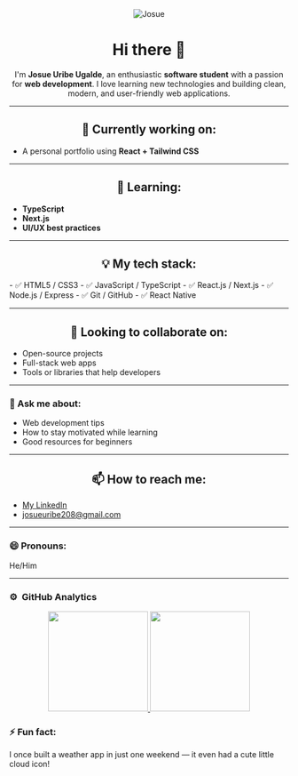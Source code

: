 <div align="center">
<img src="https://t3.ftcdn.net/jpg/06/01/17/18/240_F_601171862_l7yZ0wujj8o2SowiKTUsfLEEx8KunYNd.jpg" alt="Josue" >
  <h1>Hi there 👋</h1>
  <p>I'm <strong>Josue Uribe Ugalde</strong>, an enthusiastic <strong>software student</strong> with a passion for <strong>web development</strong>. I love learning new technologies and building clean, modern, and user-friendly web applications.</p>
</div>

---

<h2 align="center"> 🔭 Currently working on:</h2>

- A personal portfolio using **React + Tailwind CSS**

---

 <h2 align="center">🌱 Learning: </h2>
 
- **TypeScript**
- **Next.js**
- **UI/UX best practices**

---

<h2 align="center"> 💡 My tech stack:</h2>
- ✅ HTML5 / CSS3  
- ✅ JavaScript / TypeScript  
- ✅ React.js / Next.js  
- ✅ Node.js / Express  
- ✅ Git / GitHub  
- ✅ React Native

---

<h2 align="center"> 👯 Looking to collaborate on:</h2>

- Open-source projects  
- Full-stack web apps  
- Tools or libraries that help developers  

---

### 💬 Ask me about:
- Web development tips  
- How to stay motivated while learning  
- Good resources for beginners  

---

<h2 align="center">📫 How to reach me: </h2>
<ul>
        <!-- Enlace a LinkedIn -->
        <li>
            <a href="https://www.linkedin.com/in/josue-uribe-ugalde-6a338b371/"
               target="_blank" 
               rel="noopener noreferrer"
               aria-label="LinkedIn de Josué Uríbe (se abre en una nueva ventana)">
                My LinkedIn
            </a>
        </li>
        <li>
            <a href="mailto:josueuribe208@gmail.com" 
               aria-label="Enviar correo electrónico a josueuribe208@gmail.com">
                josueuribe208@gmail.com
            </a>
        </li>
    </ul>

---

### 😄 Pronouns:
He/Him

---
### ⚙️ &nbsp;GitHub Analytics

<p align="center">
<a href="https://github.com/JosueUribeUgalde">
  <img height="180em" src="https://github-readme-stats-eight-theta.vercel.app/api?username=JosueUribeUgalde&show_icons=true&theme=algolia&include_all_commits=true&count_private=true"/>
  <img height="180em" src="https://github-readme-stats-eight-theta.vercel.app/api/top-langs/?username=JosueUribeUgalde&layout=compact&langs_count=8&theme=algolia"/>
</a>
</p>

### ⚡ Fun fact:
I once built a weather app in just one weekend — it even had a cute little cloud icon!
